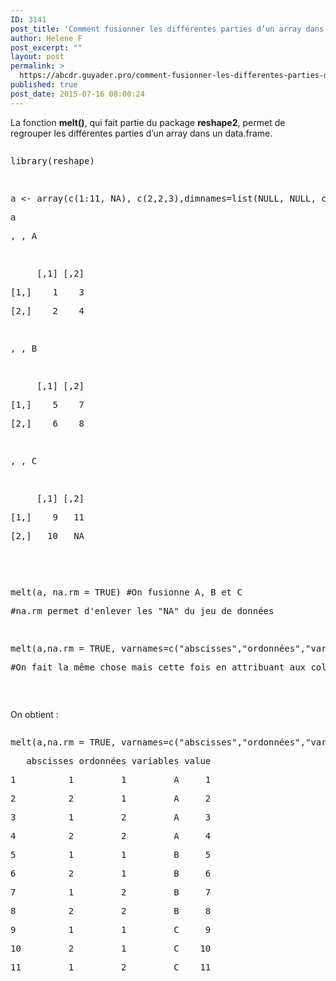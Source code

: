 ```yaml
---
ID: 3141
post_title: 'Comment fusionner les différentes parties d’un array dans un data.frame ? : melt'
author: Helene F
post_excerpt: ""
layout: post
permalink: >
  https://abcdr.guyader.pro/comment-fusionner-les-differentes-parties-dun-array-dans-un-data-frame-melt/
published: true
post_date: 2015-07-16 08:00:24
---
```

<p>La fonction <b>melt()</b>, qui fait partie du package <b>reshape2</b>, permet de regrouper les différentes parties d’un array dans un data.frame.</p><p> <pre lang='rsplus'></p><p>library(reshape)</p><p> </p><p>a &lt;- array(c(1:11, NA), c(2,2,3),dimnames=list(NULL, NULL, c("A","B","C")))</p><p>a</p><p>, , A</p><p> </p><p>     [,1] [,2]</p><p>[1,]    1    3</p><p>[2,]    2    4</p><p> </p><p>, , B</p><p> </p><p>     [,1] [,2]</p><p>[1,]    5    7</p><p>[2,]    6    8</p><p> </p><p>, , C</p><p> </p><p>     [,1] [,2]</p><p>[1,]    9   11</p><p>[2,]   10   NA</p><p> </p><p> </p><p>melt(a, na.rm = TRUE) #On fusionne A, B et C</p><p>#na.rm permet d'enlever les "NA" du jeu de données</p><p> </p><p>melt(a,na.rm = TRUE, varnames=c("abscisses","ordonnées","variables"))</p><p>#On fait la même chose mais cette fois en attribuant aux colonnes les noms que l'on désire</p><p></pre>    </p><p>On obtient :</p><p> <pre lang='rsplus'></p><p>melt(a,na.rm = TRUE, varnames=c("abscisses","ordonnées","variables"))</p><p>   abscisses ordonnées variables value</p><p>1          1         1         A     1</p><p>2          2         1         A     2</p><p>3          1         2         A     3</p><p>4          2         2         A     4</p><p>5          1         1         B     5</p><p>6          2         1         B     6</p><p>7          1         2         B     7</p><p>8          2         2         B     8</p><p>9          1         1         C     9</p><p>10         2         1         C    10</p><p>11         1         2         C    11</p><p></pre>    </p>